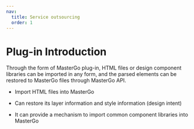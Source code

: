 ```yaml
---
nav:
  title: Service outsourcing
  order: 1
---
```


# Plug-in Introduction

Through the form of MasterGo plug-in, HTML files or design component libraries can be imported in any form, 
and the parsed elements can be restored to MasterGo files through MasterGo API.


- Import HTML files into MasterGo

- Can restore its layer information and style information (design intent)

- It can provide a mechanism to import common component libraries into MasterGo
